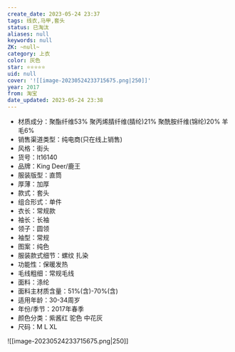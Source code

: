 ```yaml
---
create_date: 2023-05-24 23:37
tags: 线衣,马甲,套头
status: 已淘汰
aliases: null
keywords: null
ZK: ~null~
category: 上衣
color: 灰色
star: ⭐⭐⭐⭐⭐
uid: null
cover: '![[image-20230524233715675.png|250]]'
year: 2017
from: 淘宝
date_updated: 2023-05-24 23:38
---
```


- 材质成分：聚酯纤维53% 聚丙烯腈纤维(腈纶)21% 聚酰胺纤维(锦纶)20% 羊毛6%
- 销售渠道类型：纯电商(只在线上销售)
- 风格：街头
- 货号：lt16140
- 品牌：King Deer/鹿王
- 服装版型：直筒
- 厚薄：加厚
- 款式：套头
- 组合形式：单件
- 衣长：常规款
- 袖长：长袖
- 领子：圆领
- 袖型：常规
- 图案：纯色
- 服装款式细节：螺纹 扎染
- 功能性：保暖发热
- 毛线粗细：常规毛线
- 面料：涤纶
- 面料主材质含量：51%(含)-70%(含)
- 适用年龄：30-34周岁
- 年份/季节：2017年春季
- 颜色分类：紫酱红 驼色 中花灰
- 尺码：M L XL

![[image-20230524233715675.png|250]]
